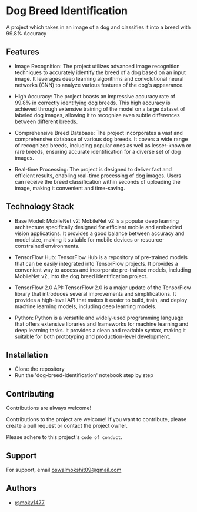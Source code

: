 
# Dog Breed Identification 

A project which takes in an image of a dog and classifies it into a breed with 99.8% Accuracy


## Features

- Image Recognition: The project utilizes advanced image recognition techniques to accurately identify the breed of a dog based on an input image. It leverages deep learning algorithms and convolutional neural networks (CNN) to analyze various features of the dog's appearance.

- High Accuracy: The project boasts an impressive accuracy rate of 99.8% in correctly identifying dog breeds. This high accuracy is achieved through extensive training of the model on a large dataset of labeled dog images, allowing it to recognize even subtle differences between different breeds.

- Comprehensive Breed Database: The project incorporates a vast and comprehensive database of various dog breeds. It covers a wide range of recognized breeds, including popular ones as well as lesser-known or rare breeds, ensuring accurate identification for a diverse set of dog images.

- Real-time Processing: The project is designed to deliver fast and efficient results, enabling real-time processing of dog images. Users can receive the breed classification within seconds of uploading the image, making it convenient and time-saving.


## Technology Stack

 - Base Model: MobileNet v2: MobileNet v2 is a popular deep learning architecture specifically designed for efficient mobile and embedded vision applications. It provides a good balance between accuracy and model size, making it suitable for mobile devices or resource-constrained environments.

 - TensorFlow Hub: TensorFlow Hub is a repository of pre-trained models that can be easily integrated into TensorFlow projects. It provides a convenient way to access and incorporate pre-trained models, including MobileNet v2, into the dog breed identification project.

 - TensorFlow 2.0 API: TensorFlow 2.0 is a major update of the TensorFlow library that introduces several improvements and simplifications. It provides a high-level API that makes it easier to build, train, and deploy machine learning models, including deep learning models.

 - Python: Python is a versatile and widely-used programming language that offers extensive libraries and frameworks for machine learning and deep learning tasks. It provides a clean and readable syntax, making it suitable for both prototyping and production-level development.
## Installation

 - Clone the repository
 - Run the 'dog-breed-identification' notebook step by step
## Contributing

Contributions are always welcome!

Contributions to the project are welcome! If you want to contribute, please create a pull request or contact the project owner.

Please adhere to this project's `code of conduct`.


## Support

For support, email oswalmokshit09@gmail.com


## Authors

- [@moky1477](https://www.github.com/moky1477)

